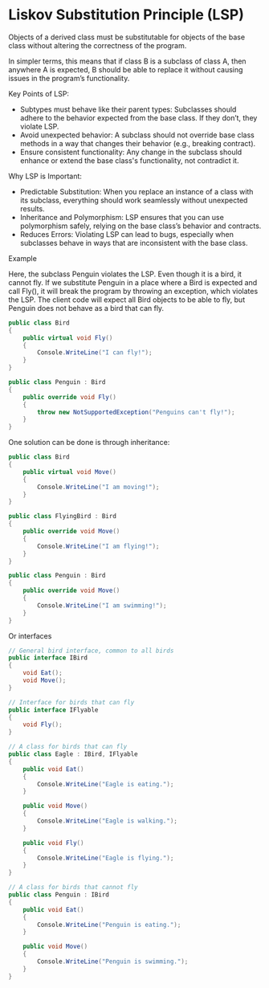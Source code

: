 # Liskov Substitution Principle (LSP)

Objects of a derived class must be substitutable for objects of the base class without altering the correctness of the program.

In simpler terms, this means that if class B is a subclass of class A, then anywhere A is expected, B should be able to replace it without causing issues in the program’s functionality.

Key Points of LSP:

- Subtypes must behave like their parent types: Subclasses should adhere to the behavior expected from the base class. If they don’t, they violate LSP.
- Avoid unexpected behavior: A subclass should not override base class methods in a way that changes their behavior (e.g., breaking contract).
- Ensure consistent functionality: Any change in the subclass should enhance or extend the base class's functionality, not contradict it.

Why LSP is Important:

- Predictable Substitution: When you replace an instance of a class with its subclass, everything should work seamlessly without unexpected results.
- Inheritance and Polymorphism: LSP ensures that you can use polymorphism safely, relying on the base class’s behavior and contracts.
- Reduces Errors: Violating LSP can lead to bugs, especially when subclasses behave in ways that are inconsistent with the base class.

Example

Here, the subclass Penguin violates the LSP. Even though it is a bird, it cannot fly. If we substitute Penguin in a place where a Bird is expected and call Fly(), it will break the program by throwing an exception, which violates the LSP. The client code will expect all Bird objects to be able to fly, but Penguin does not behave as a bird that can fly.

```csharp
public class Bird
{
    public virtual void Fly()
    {
        Console.WriteLine("I can fly!");
    }
}

public class Penguin : Bird
{
    public override void Fly()
    {
        throw new NotSupportedException("Penguins can't fly!");
    }
}
```

One solution can be done is through inheritance:

```csharp
public class Bird
{
    public virtual void Move()
    {
        Console.WriteLine("I am moving!");
    }
}

public class FlyingBird : Bird
{
    public override void Move()
    {
        Console.WriteLine("I am flying!");
    }
}

public class Penguin : Bird
{
    public override void Move()
    {
        Console.WriteLine("I am swimming!");
    }
}
```

Or interfaces

```csharp
// General bird interface, common to all birds
public interface IBird
{
    void Eat();
    void Move();
}

// Interface for birds that can fly
public interface IFlyable
{
    void Fly();
}

// A class for birds that can fly
public class Eagle : IBird, IFlyable
{
    public void Eat()
    {
        Console.WriteLine("Eagle is eating.");
    }

    public void Move()
    {
        Console.WriteLine("Eagle is walking.");
    }

    public void Fly()
    {
        Console.WriteLine("Eagle is flying.");
    }
}

// A class for birds that cannot fly
public class Penguin : IBird
{
    public void Eat()
    {
        Console.WriteLine("Penguin is eating.");
    }

    public void Move()
    {
        Console.WriteLine("Penguin is swimming.");
    }
}
```
